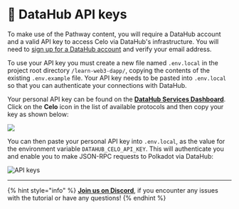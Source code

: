 # 🧩 DataHub API keys

To make use of the Pathway content, you will require a DataHub account and a valid API key to access Celo via DataHub's infrastructure.
You will need to [sign up for a DataHub account](https://auth.figment.io/sign_up) and verify your email address.

To use your API key you must create a new file named `.env.local` in the project root directory `/learn-web3-dapp/`, copying the contents of the existing `.env.example` file. Your API key needs to be pasted into `.env.local` so that you can authenticate your connections with DataHub.

Your personal API key can be found on the [**DataHub Services Dashboard**](https://datahub.figment.io/). Click on the **Celo** icon in the list of available protocols and then copy your key as shown below:

![](../../../.gitbook/assets/pathways/celo/celo-setup.gif)

You can then paste your personal API key into `.env.local`, as the value for the environment variable `DATAHUB_CELO_API_KEY`. This will authenticate you and enable you to make JSON-RPC requests to Polkadot via DataHub:

![API keys](https://user-images.githubusercontent.com/2707197/136941711-3131fe58-aa02-412f-ba58-6d1ce3714082.png)

---------------------------

{% hint style="info" %}
[**Join us on Discord**](https://figment.io/devchat), if you encounter any issues with the tutorial or have any questions!
{% endhint %}
